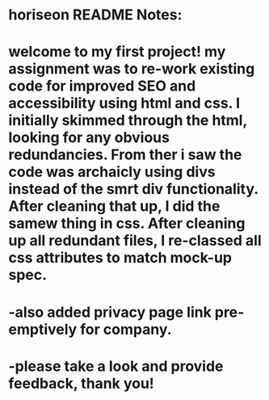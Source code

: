 # horiseon README Notes:
# welcome to my first project! my assignment was to re-work existing code for improved SEO and accessibility using html and css. I initially skimmed through the html, looking for any obvious redundancies. From ther i saw the code was archaicly using divs instead of the smrt div functionality. After cleaning that up, I did the samew thing in css. After cleaning up all redundant files, I re-classed all css attributes to match mock-up spec.
# -also added privacy page link pre-emptively for company.
# -please take a look and provide feedback, thank you! 
